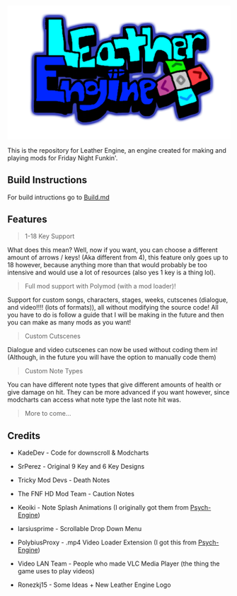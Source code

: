 ![Logo](Logo.png)

This is the repository for Leather Engine, an engine created for making and playing mods for Friday Night Funkin'.

## Build Instructions

For build intructions go to [Build.md](https://github.com/Leather128/LeathersFunkinEngine/blob/master/Build.md)

## Features

> 1-18 Key Support

What does this mean? Well, now if you want, you can choose a different amount of arrows / keys! (Aka different from 4), this feature only goes up to 18 however, because anything more than that would probably be too intensive and would use a lot of resources (also yes 1 key is a thing lol).

> Full mod support with Polymod (with a mod loader)!

Support for custom songs, characters, stages, weeks, cutscenes (dialogue, and video!!!! (lots of formats)), all without modifying the source code! All you have to do is follow a guide that I will be making in the future and then you can make as many mods as you want!

> Custom Cutscenes

Dialogue and video cutscenes can now be used without coding them in! (Although, in the future you will have the option to manually code them)

> Custom Note Types

You can have different note types that give different amounts of health or give damage on hit. They can be more advanced if you want however, since modcharts can access what note type the last note hit was.

> More to come...

## Credits

* KadeDev - Code for downscroll & Modcharts

* SrPerez - Original 9 Key and 6 Key Designs

* Tricky Mod Devs - Death Notes

* The FNF HD Mod Team - Caution Notes

* Keoiki - Note Splash Animations (I originally got them from [Psych-Engine](https://github.com/ShadowMario/FNF-PsychEngine))

* larsiusprime - Scrollable Drop Down Menu

* PolybiusProxy - .mp4 Video Loader Extension (I got this from [Psych-Engine](https://github.com/ShadowMario/FNF-PsychEngine))

* Video LAN Team - People who made VLC Media Player (the thing the game uses to play videos)

* Ronezkj15 - Some Ideas + New Leather Engine Logo